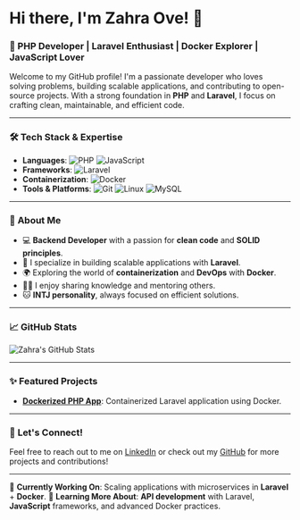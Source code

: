 # Hi there, I'm Zahra Ove! 👋

### 🚀 PHP Developer | Laravel Enthusiast | Docker Explorer | JavaScript Lover

Welcome to my GitHub profile! I'm a passionate developer who loves solving problems, building scalable applications, and contributing to open-source projects. With a strong foundation in **PHP** and **Laravel**, I focus on crafting clean, maintainable, and efficient code.

---

### 🛠️ **Tech Stack & Expertise**
- **Languages**: 
  ![PHP](https://img.shields.io/badge/-PHP-777BB4?logo=php&logoColor=white&style=flat)
  ![JavaScript](https://img.shields.io/badge/-JavaScript-F7DF1E?logo=javascript&logoColor=black&style=flat)
- **Frameworks**: 
  ![Laravel](https://img.shields.io/badge/-Laravel-FF2D20?logo=laravel&logoColor=white&style=flat)
- **Containerization**: 
  ![Docker](https://img.shields.io/badge/-Docker-2496ED?logo=docker&logoColor=white&style=flat)
- **Tools & Platforms**:
  ![Git](https://img.shields.io/badge/-Git-F05032?logo=git&logoColor=white&style=flat)
  ![Linux](https://img.shields.io/badge/-Linux-FCC624?logo=linux&logoColor=black&style=flat)
  ![MySQL](https://img.shields.io/badge/-MySQL-4479A1?logo=mysql&logoColor=white&style=flat)
  
---

### 🌟 **About Me**
- 💻 **Backend Developer** with a passion for **clean code** and **SOLID principles**.
- 🎯 I specialize in building scalable applications with **Laravel**.
- 🌍 Exploring the world of **containerization** and **DevOps** with **Docker**.
- 🧑‍🏫 I enjoy sharing knowledge and mentoring others.
- 🐱 **INTJ personality**, always focused on efficient solutions.

---

### 📈 **GitHub Stats**
![Zahra's GitHub Stats](https://github-readme-stats.vercel.app/api?username=zahraove&show_icons=true&theme=dracula)

---

### ✨ **Featured Projects**
- **[Dockerized PHP App](https://github.com/zahra-ove/blog)**: Containerized Laravel application using Docker.
  
---

### 💬 **Let's Connect!**
Feel free to reach out to me on [LinkedIn](https://www.linkedin.com/in/zahra-ove) or check out my [GitHub](https://github.com/zahraove) for more projects and contributions!

---

🔭 **Currently Working On**: Scaling applications with microservices in **Laravel** + **Docker**.
🌱 **Learning More About**: **API development** with Laravel, **JavaScript** frameworks, and advanced Docker practices.
